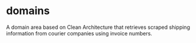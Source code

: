 # domains

A domain area based on Clean Architecture that retrieves scraped shipping information from courier companies using invoice numbers.
